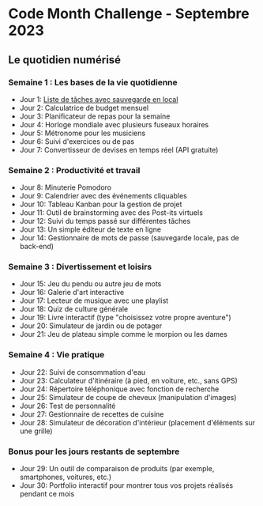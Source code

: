 # Code Month Challenge - Septembre 2023
## Le quotidien numérisé

### Semaine 1 : Les bases de la vie quotidienne
- Jour 1: [Liste de tâches avec sauvegarde en local](https://github.com/Ormidales/CodeMonthChallenge/tree/main/0.%20Septembre%202023%20-%20Le%20quotidien%20numérisé/Jour%201%20-%20Liste%20de%20tâches%20avec%20sauvegarde%20en%20local)
- Jour 2: Calculatrice de budget mensuel
- Jour 3: Planificateur de repas pour la semaine
- Jour 4: Horloge mondiale avec plusieurs fuseaux horaires
- Jour 5: Métronome pour les musiciens
- Jour 6: Suivi d'exercices ou de pas
- Jour 7: Convertisseur de devises en temps réel (API gratuite)

### Semaine 2 : Productivité et travail
- Jour 8: Minuterie Pomodoro
- Jour 9: Calendrier avec des événements cliquables
- Jour 10: Tableau Kanban pour la gestion de projet
- Jour 11: Outil de brainstorming avec des Post-its virtuels
- Jour 12: Suivi du temps passé sur différentes tâches
- Jour 13: Un simple éditeur de texte en ligne
- Jour 14: Gestionnaire de mots de passe (sauvegarde locale, pas de back-end)

### Semaine 3 : Divertissement et loisirs
- Jour 15: Jeu du pendu ou autre jeu de mots
- Jour 16: Galerie d'art interactive
- Jour 17: Lecteur de musique avec une playlist
- Jour 18: Quiz de culture générale
- Jour 19: Livre interactif (type "choisissez votre propre aventure")
- Jour 20: Simulateur de jardin ou de potager
- Jour 21: Jeu de plateau simple comme le morpion ou les dames

### Semaine 4 : Vie pratique
- Jour 22: Suivi de consommation d'eau
- Jour 23: Calculateur d'itinéraire (à pied, en voiture, etc., sans GPS)
- Jour 24: Répertoire téléphonique avec fonction de recherche
- Jour 25: Simulateur de coupe de cheveux (manipulation d'images)
- Jour 26: Test de personnalité
- Jour 27: Gestionnaire de recettes de cuisine
- Jour 28: Simulateur de décoration d'intérieur (placement d'éléments sur une grille)

### Bonus pour les jours restants de septembre
- Jour 29: Un outil de comparaison de produits (par exemple, smartphones, voitures, etc.)
- Jour 30: Portfolio interactif pour montrer tous vos projets réalisés pendant ce mois
